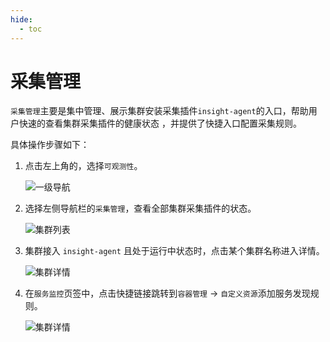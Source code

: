 ```yaml
---
hide:
  - toc
---
```


# 采集管理

`采集管理`主要是集中管理、展示集群安装采集插件`insight-agent`的入口，帮助用户快速的查看集群采集插件的健康状态 ，并提供了快捷入口配置采集规则。

具体操作步骤如下：

1. 点击左上角的，选择`可观测性`。

    ![一级导航](https://docs.daocloud.io/daocloud-docs-images/docs/insight/images/collectmanage01.png)

2. 选择左侧导航栏的`采集管理`，查看全部集群采集插件的状态。

    ![集群列表](https://docs.daocloud.io/daocloud-docs-images/docs/insight/images/collectmanage02.png)

3. 集群接入 `insight-agent` 且处于运行中状态时，点击某个集群名称进入详情。

    ![集群详情](https://docs.daocloud.io/daocloud-docs-images/docs/insight/images/collectmanage03.png)

4. 在`服务监控`页签中，点击快捷链接跳转到`容器管理` -> `自定义资源`添加服务发现规则。

    ![集群详情](https://docs.daocloud.io/daocloud-docs-images/docs/insight/images/collectmanage04.png)
